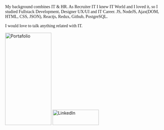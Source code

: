 <html>
<body>
<p><font face="Verdana">
My background combines IT & HR. As Recruiter IT I knew IT World and I loved it, so I studied Fullstack Development, Designer UX/UI and IT Career. JS, NodeJS, Ajax(DOM, HTML, CSS, JSON), Reactjs, Redux, Github, PostgreSQL.

I would love to talk anything related with IT.
</font>

</p>

<a href="https://haroldognjunior.github.io/portafolio/"> 
<img alt="Portafolio" src="https://codecapsules.io/wp-content/uploads/2023/07/starter_template.png"
         width=150" height="300"></img></a>

<a href="https://www.linkedin.com/in/hgnjr/"> 
<img alt="LinkedIn" src="https://www.paredro.com/wp-content/uploads/2019/01/LogoDelDi%CC%81a-LinkedIn-un-emblema-que-esta%CC%81-22dentro22.jpg"
         width=150" height="50"></img></a>

</body>
</html>
